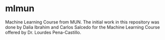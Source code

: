 # mlmun
Machine Learning Course from MUN. The initial work in this repository was done by Dalia Ibrahim and Carlos Salcedo for the Machine Learning Course offered by Dr. Lourdes Pena-Castillo.
